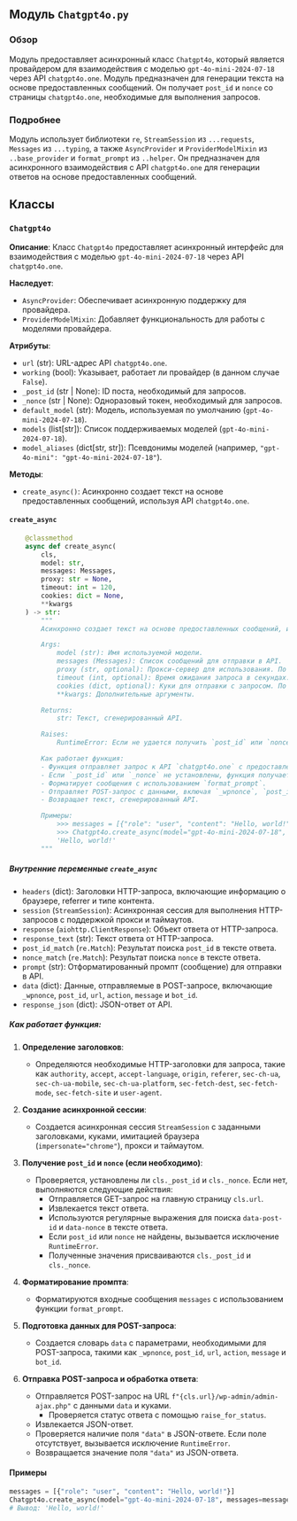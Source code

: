 ## Модуль `Chatgpt4o.py`

### Обзор

Модуль предоставляет асинхронный класс `Chatgpt4o`, который является провайдером для взаимодействия с моделью `gpt-4o-mini-2024-07-18` через API `chatgpt4o.one`. Модуль предназначен для генерации текста на основе предоставленных сообщений. Он получает `post_id` и `nonce` со страницы `chatgpt4o.one`, необходимые для выполнения запросов.

### Подробнее

Модуль использует библиотеки `re`, `StreamSession` из `...requests`, `Messages` из `...typing`, а также `AsyncProvider` и `ProviderModelMixin` из `..base_provider` и `format_prompt` из `..helper`.
Он предназначен для асинхронного взаимодействия с API `chatgpt4o.one` для генерации ответов на основе предоставленных сообщений.

## Классы

### `Chatgpt4o`

**Описание**: Класс `Chatgpt4o` предоставляет асинхронный интерфейс для взаимодействия с моделью `gpt-4o-mini-2024-07-18` через API `chatgpt4o.one`.

**Наследует**:
- `AsyncProvider`: Обеспечивает асинхронную поддержку для провайдера.
- `ProviderModelMixin`: Добавляет функциональность для работы с моделями провайдера.

**Атрибуты**:
- `url` (str): URL-адрес API `chatgpt4o.one`.
- `working` (bool): Указывает, работает ли провайдер (в данном случае `False`).
- `_post_id` (str | None): ID поста, необходимый для запросов.
- `_nonce` (str | None): Одноразовый токен, необходимый для запросов.
- `default_model` (str): Модель, используемая по умолчанию (`gpt-4o-mini-2024-07-18`).
- `models` (list[str]): Список поддерживаемых моделей (`gpt-4o-mini-2024-07-18`).
- `model_aliases` (dict[str, str]): Псевдонимы моделей (например, `"gpt-4o-mini": "gpt-4o-mini-2024-07-18"`).

**Методы**:
- `create_async()`: Асинхронно создает текст на основе предоставленных сообщений, используя API `chatgpt4o.one`.

#### `create_async`

```python
    @classmethod
    async def create_async(
        cls,
        model: str,
        messages: Messages,
        proxy: str = None,
        timeout: int = 120,
        cookies: dict = None,
        **kwargs
    ) -> str:
        """
        Асинхронно создает текст на основе предоставленных сообщений, используя API chatgpt4o.one.

        Args:
            model (str): Имя используемой модели.
            messages (Messages): Список сообщений для отправки в API.
            proxy (str, optional): Прокси-сервер для использования. По умолчанию `None`.
            timeout (int, optional): Время ожидания запроса в секундах. По умолчанию `120`.
            cookies (dict, optional): Куки для отправки с запросом. По умолчанию `None`.
            **kwargs: Дополнительные аргументы.

        Returns:
            str: Текст, сгенерированный API.

        Raises:
            RuntimeError: Если не удается получить `post_id` или `nonce`, или если структура ответа API неожиданная.

        Как работает функция:
        - Функция отправляет запрос к API `chatgpt4o.one` с предоставленными сообщениями для генерации текста.
        - Если `_post_id` или `_nonce` не установлены, функция получает их со страницы `chatgpt4o.one`.
        - Форматирует сообщения с использованием `format_prompt`.
        - Отправляет POST-запрос с данными, включая `_wpnonce`, `post_id`, `url`, `action`, `message` и `bot_id`.
        - Возвращает текст, сгенерированный API.

        Примеры:
            >>> messages = [{"role": "user", "content": "Hello, world!"}]
            >>> Chatgpt4o.create_async(model="gpt-4o-mini-2024-07-18", messages=messages)
            'Hello, world!'
        """
```

##### Внутренние переменные `create_async`

- `headers` (dict): Заголовки HTTP-запроса, включающие информацию о браузере, referrer и типе контента.
- `session` (`StreamSession`): Асинхронная сессия для выполнения HTTP-запросов с поддержкой прокси и таймаутов.
- `response` (`aiohttp.ClientResponse`): Объект ответа от HTTP-запроса.
- `response_text` (str): Текст ответа от HTTP-запроса.
- `post_id_match` (`re.Match`): Результат поиска `post_id` в тексте ответа.
- `nonce_match` (`re.Match`): Результат поиска `nonce` в тексте ответа.
- `prompt` (str): Отформатированный промпт (сообщение) для отправки в API.
- `data` (dict): Данные, отправляемые в POST-запросе, включающие `_wpnonce`, `post_id`, `url`, `action`, `message` и `bot_id`.
- `response_json` (dict): JSON-ответ от API.

##### **Как работает функция**:

1. **Определение заголовков**:
   - Определяются необходимые HTTP-заголовки для запроса, такие как `authority`, `accept`, `accept-language`, `origin`, `referer`, `sec-ch-ua`, `sec-ch-ua-mobile`, `sec-ch-ua-platform`, `sec-fetch-dest`, `sec-fetch-mode`, `sec-fetch-site` и `user-agent`.

2. **Создание асинхронной сессии**:
   - Создается асинхронная сессия `StreamSession` с заданными заголовками, куками, имитацией браузера (`impersonate="chrome"`), прокси и таймаутом.

3. **Получение `post_id` и `nonce` (если необходимо)**:
   - Проверяется, установлены ли `cls._post_id` и `cls._nonce`. Если нет, выполняются следующие действия:
     - Отправляется GET-запрос на главную страницу `cls.url`.
     - Извлекается текст ответа.
     - Используются регулярные выражения для поиска `data-post-id` и `data-nonce` в тексте ответа.
     - Если `post_id` или `nonce` не найдены, вызывается исключение `RuntimeError`.
     - Полученные значения присваиваются `cls._post_id` и `cls._nonce`.

4. **Форматирование промпта**:
   - Форматируются входные сообщения `messages` с использованием функции `format_prompt`.

5. **Подготовка данных для POST-запроса**:
   - Создается словарь `data` с параметрами, необходимыми для POST-запроса, такими как `_wpnonce`, `post_id`, `url`, `action`, `message` и `bot_id`.

6. **Отправка POST-запроса и обработка ответа**:
   - Отправляется POST-запрос на URL `f"{cls.url}/wp-admin/admin-ajax.php"` с данными `data` и куками.
     - Проверяется статус ответа с помощью `raise_for_status`.
   - Извлекается JSON-ответ.
   - Проверяется наличие поля `"data"` в JSON-ответе. Если поле отсутствует, вызывается исключение `RuntimeError`.
   - Возвращается значение поля `"data"` из JSON-ответа.

#### **Примеры**

```python
messages = [{"role": "user", "content": "Hello, world!"}]
Chatgpt4o.create_async(model="gpt-4o-mini-2024-07-18", messages=messages)
# Вывод: 'Hello, world!'
```